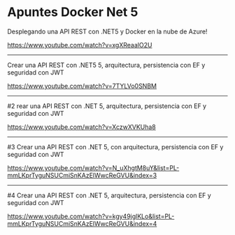 # Apuntes Docker Net 5

Desplegando una API REST con .NET5 y Docker en la nube de Azure!

https://www.youtube.com/watch?v=xgXReaalO2U

___

Crear una API REST con .NET5 5, arquitectura, persistencia con EF y seguridad con JWT

https://www.youtube.com/watch?v=7TYLVo0SNBM


___


#2 rear una API REST con .NET 5, arquitectura, persistencia con EF y seguridad con JWT

https://www.youtube.com/watch?v=XczwXVKUha8


___

#3 Crear una API REST con .NET 5, con arquitectura, persistencia con EF y seguridad con JWT

https://www.youtube.com/watch?v=N_uXhgtM8uY&list=PL-mmLKprTyguNSUCmiSnKAzElWwcReGVU&index=3

___


#4 Crear una API REST con .NET 5, arquitectura, persistencia con EF y seguridad con JWT

https://www.youtube.com/watch?v=kgy49jglKLo&list=PL-mmLKprTyguNSUCmiSnKAzElWwcReGVU&index=4


